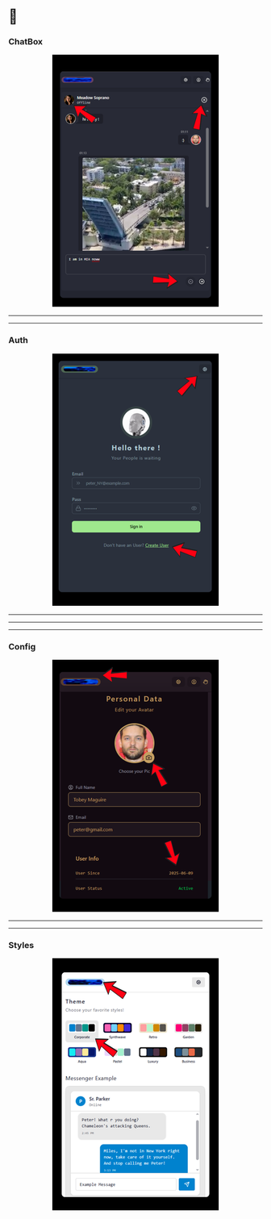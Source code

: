 # 📱

### ChatBox

<div align="center">
  <img src="./client/public/chatbox.png" alt="chat" />
</div>

---

---

### Auth

<div align="center">
  <img src="./client/public/auth.png" alt="auth" />
</div>

---

---

---

### Config

<div align="center">
  <img src="./client/public/config.png" alt="config" />
</div>

---

---

### Styles

<div align="center">
  <img src="./client/public/styles.png" alt="styles" />
</div>
